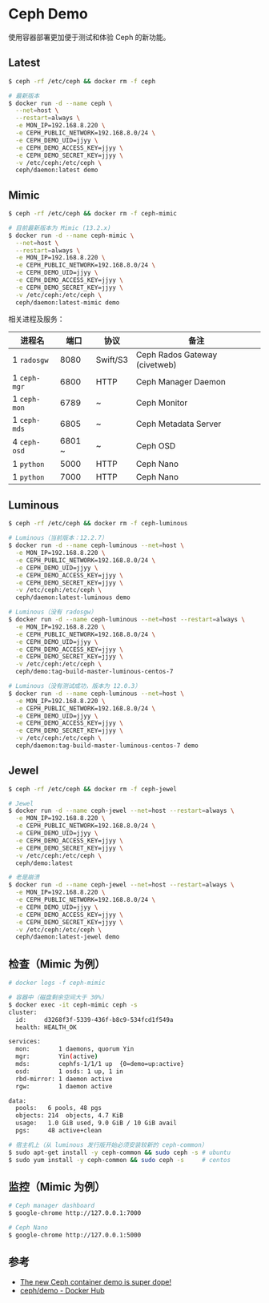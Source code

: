# Ceph Demo

使用容器部署更加便于测试和体验 Ceph 的新功能。

## Latest

```bash
$ ceph -rf /etc/ceph && docker rm -f ceph

# 最新版本
$ docker run -d --name ceph \
  --net=host \
  --restart=always \
  -e MON_IP=192.168.8.220 \
  -e CEPH_PUBLIC_NETWORK=192.168.8.0/24 \
  -e CEPH_DEMO_UID=jjyy \
  -e CEPH_DEMO_ACCESS_KEY=jjyy \
  -e CEPH_DEMO_SECRET_KEY=jjyy \
  -v /etc/ceph:/etc/ceph \
  ceph/daemon:latest demo
```

## Mimic

```bash
$ ceph -rf /etc/ceph && docker rm -f ceph-mimic

# 目前最新版本为 Mimic (13.2.x)
$ docker run -d --name ceph-mimic \
  --net=host \
  --restart=always \
  -e MON_IP=192.168.8.220 \
  -e CEPH_PUBLIC_NETWORK=192.168.8.0/24 \
  -e CEPH_DEMO_UID=jjyy \
  -e CEPH_DEMO_ACCESS_KEY=jjyy \
  -e CEPH_DEMO_SECRET_KEY=jjyy \
  -v /etc/ceph:/etc/ceph \
  ceph/daemon:latest-mimic demo
```

相关进程及服务：

| 进程名       | 端口   | 协议     | 备注                          |
| ------------ | ------ | -------- | ----------------------------- |
| 1 `radosgw`  | 8080   | Swift/S3 | Ceph Rados Gateway (civetweb) |
| 1 `ceph-mgr` | 6800   | HTTP     | Ceph Manager Daemon           |
| 1 `ceph-mon` | 6789   | ~        | Ceph Monitor                  |
| 1 `ceph-mds` | 6805   | ~        | Ceph Metadata Server          |
| 4 `ceph-osd` | 6801 ~ | ~        | Ceph OSD                      |
| 1 `python`   | 5000   | HTTP     | Ceph Nano                     |
| 1 `python`   | 7000   | HTTP     | Ceph Nano                     |

## Luminous

```bash
$ ceph -rf /etc/ceph && docker rm -f ceph-luminous

# Luminous（当前版本：12.2.7）
$ docker run -d --name ceph-luminous --net=host \
  -e MON_IP=192.168.8.220 \
  -e CEPH_PUBLIC_NETWORK=192.168.8.0/24 \
  -e CEPH_DEMO_UID=jjyy \
  -e CEPH_DEMO_ACCESS_KEY=jjyy \
  -e CEPH_DEMO_SECRET_KEY=jjyy \
  -v /etc/ceph:/etc/ceph \
  ceph/daemon:latest-luminous demo

# Luminous（没有 radosgw）
$ docker run -d --name ceph-luminous --net=host --restart=always \
  -e MON_IP=192.168.8.220 \
  -e CEPH_PUBLIC_NETWORK=192.168.8.0/24 \
  -e CEPH_DEMO_UID=jjyy \
  -e CEPH_DEMO_ACCESS_KEY=jjyy \
  -e CEPH_DEMO_SECRET_KEY=jjyy \
  -v /etc/ceph:/etc/ceph \
  ceph/demo:tag-build-master-luminous-centos-7

# Luminous（没有测试成功，版本为 12.0.3）
$ docker run -d --name ceph-luminous --net=host \
  -e MON_IP=192.168.8.220 \
  -e CEPH_PUBLIC_NETWORK=192.168.8.0/24 \
  -e CEPH_DEMO_UID=jjyy \
  -e CEPH_DEMO_ACCESS_KEY=jjyy \
  -e CEPH_DEMO_SECRET_KEY=jjyy \
  -v /etc/ceph:/etc/ceph \
  ceph/daemon:tag-build-master-luminous-centos-7 demo
```

## Jewel

```bash
$ ceph -rf /etc/ceph && docker rm -f ceph-jewel

# Jewel
$ docker run -d --name ceph-jewel --net=host --restart=always \
  -e MON_IP=192.168.8.220 \
  -e CEPH_PUBLIC_NETWORK=192.168.8.0/24 \
  -e CEPH_DEMO_UID=jjyy \
  -e CEPH_DEMO_ACCESS_KEY=jjyy \
  -e CEPH_DEMO_SECRET_KEY=jjyy \
  -v /etc/ceph:/etc/ceph \
  ceph/demo:latest

# 老是崩溃
$ docker run -d --name ceph-jewel --net=host --restart=always \
  -e MON_IP=192.168.8.220 \
  -e CEPH_PUBLIC_NETWORK=192.168.8.0/24 \
  -e CEPH_DEMO_UID=jjyy \
  -e CEPH_DEMO_ACCESS_KEY=jjyy \
  -e CEPH_DEMO_SECRET_KEY=jjyy \
  -v /etc/ceph:/etc/ceph \
  ceph/daemon:latest-jewel demo
```

## 检查（Mimic 为例）

```bash
# docker logs -f ceph-mimic
```

```bash
# 容器中（磁盘剩余空间大于 30%）
$ docker exec -it ceph-mimic ceph -s
cluster:
  id:     d3268f3f-5339-436f-b8c9-534fcd1f549a
  health: HEALTH_OK

services:
  mon:        1 daemons, quorum Yin
  mgr:        Yin(active)
  mds:        cephfs-1/1/1 up  {0=demo=up:active}
  osd:        1 osds: 1 up, 1 in
  rbd-mirror: 1 daemon active
  rgw:        1 daemon active

data:
  pools:   6 pools, 48 pgs
  objects: 214  objects, 4.7 KiB
  usage:   1.0 GiB used, 9.0 GiB / 10 GiB avail
  pgs:     48 active+clean
```

```bash
# 宿主机上（从 luminous 发行版开始必须安装较新的 ceph-common）
$ sudo apt-get install -y ceph-common && sudo ceph -s # ubuntu
$ sudo yum install -y ceph-common && sudo ceph -s     # centos
```

## 监控（Mimic 为例）

```bash
# Ceph manager dashboard
$ google-chrome http://127.0.0.1:7000
```

```bash
# Ceph Nano
$ google-chrome http://127.0.0.1:5000
```

## 参考

* [The new Ceph container demo is super dope!](https://ceph.com/planet/the-new-ceph-container-demo-is-super-dope/)
* [ceph/demo - Docker Hub](https://hub.docker.com/r/ceph/demo/)